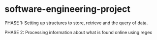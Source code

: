 # software-engineering-project
PHASE 1: Setting up structures to store, retrieve and the query of data. 

PHASE 2: Processing information about what is found online using regex

